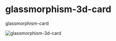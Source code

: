 # glassmorphism-3d-card
glassmorphism-card


![glassmorphism-3d-card](https://github.com/dragana1611/glassmorphism-3d-card/assets/77893122/313c91a6-98e1-4983-a79f-d5c695897b7e)

